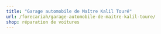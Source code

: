 ```yaml
---
title: "Garage automobile de Maître Kalil Touré"
url: /forecariah/garage-automobile-de-maitre-kalil-toure/
shop: réparation de voitures
---
```

